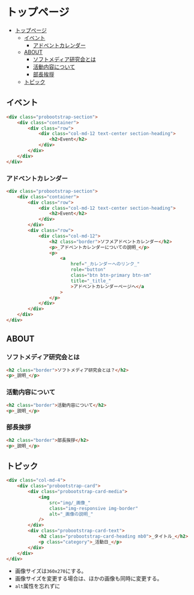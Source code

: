 # トップページ

<!-- TOC -->

- [トップページ](#トップページ)
    - [イベント](#イベント)
        - [アドベントカレンダー](#アドベントカレンダー)
    - [ABOUT](#about)
        - [ソフトメディア研究会とは](#ソフトメディア研究会とは)
        - [活動内容について](#活動内容について)
        - [部長挨拶](#部長挨拶)
    - [トピック](#トピック)

<!-- /TOC -->

## イベント

```html
<div class="probootstrap-section">
    <div class="container">
        <div class="row">
            <div class="col-md-12 text-center section-heading">
                <h2>Event</h2>
            </div>
        </div>
    </div>
</div>
```

### アドベントカレンダー

```html
<div class="probootstrap-section">
    <div class="container">
        <div class="row">
            <div class="col-md-12 text-center section-heading">
                <h2>Event</h2>
            </div>
        </div>
        <div class="row">
            <div class="col-md-12">
                <h2 class="border">ソフメアドベントカレンダー</h2>
                <p>_アドベントカレンダーについての説明_</p>
                <p>
                    <a
                        href="_カレンダーへのリンク_"
                        role="button"
                        class="btn btn-primary btn-sm"
                        title="_title_"
                        >アドベントカレンダーページへ</a
                    >
                </p>
            </div>
        </div>
    </div>
</div>
```

## ABOUT

### ソフトメディア研究会とは

```html
<h2 class="border">ソフトメディア研究会とは？</h2>
<p>_説明_</p>
```

### 活動内容について

```html
<h2 class="border">活動内容について</h2>
<p>_説明_</p>
```

### 部長挨拶

```html
<h2 class="border">部長挨拶</h2>
<p>_説明_</p>
```

## トピック

```html
<div class="col-md-4">
    <div class="probootstrap-card">
        <div class="probootstrap-card-media">
            <img
                src="img/_画像_"
                class="img-responsive img-border"
                alt="_画像の説明_"
            />
        </div>
        <div class="probootstrap-card-text">
            <h2 class="probootstrap-card-heading mb0">_タイトル_</h2>
            <p class="category">_活動日_</p>
        </div>
    </div>
</div>
```

- 画像サイズは`360x270`にする。
- 画像サイズを変更する場合は、ほかの画像も同時に変更する。
-   `alt`属性を忘れずに
